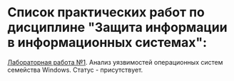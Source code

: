 # Список практических работ по дисциплине "Защита информации в информационных системах":

[Лабораторная работа №1](https://github.com/oooNAKooo/BSUIR/tree/main/7%20sem/ZIvIS/PZ/lab_1). Анализ уязвимостей операционных систем семейства Windows. Статус - присутствует.
